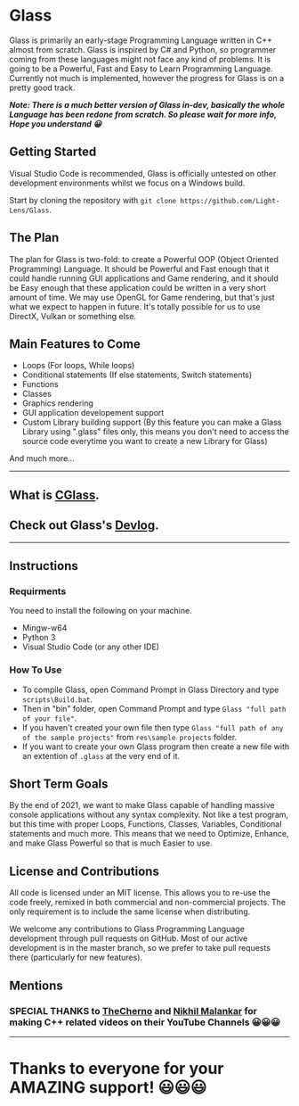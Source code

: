 # Glass
Glass is primarily an early-stage Programming Language written in C++ almost from scratch. Glass is inspired by C# and Python, so programmer coming from these languages might not face any kind of problems. It is going to be a Powerful, Fast and Easy to Learn Programming Language. Currently not much is implemented, however the progress for Glass is on a pretty good track.

***Note: There is a much better version of Glass in-dev, basically the whole Language has been redone from scratch. So please wait for more info, Hope you understand 😀***

## Getting Started
Visual Studio Code is recommended, Glass is officially untested on other development environments whilst we focus on a Windows build.

Start by cloning the repository with `git clone https://github.com/Light-Lens/Glass`.

## The Plan
The plan for Glass is two-fold: to create a Powerful OOP (Object Oriented Programming) Language. It should be Powerful and Fast enough that it could handle running GUI applications and Game rendering, and it should be Easy enough that these application could be written in a very short amount of time. We may use OpenGL for Game rendering, but that's just what we expect to happen in future. It's totally possible for us to use DirectX, Vulkan or something else.

## Main Features to Come
- Loops (For loops, While loops)
- Conditional statements (If else statements, Switch statements)
- Functions
- Classes
- Graphics rendering
- GUI application developement support
- Custom Library building support (By this feature you can make a Glass Library using ".glass" files only, this means you don't need to access the source code everytime you want to create a new Library for Glass)

And much more...

<hr>

## What is [CGlass](https://github.com/Light-Lens/Glass/blob/master/IDE/CGlass/CGlass.md#cglass).
## Check out Glass's [Devlog](https://trello.com/b/xZ02JY5g/glass).

<hr>

## Instructions
### Requirments
You need to install the following on your machine.<br />
- Mingw-w64
- Python 3
- Visual Studio Code (or any other IDE)

### How To Use
- To compile Glass, open Command Prompt in Glass Directory and type `scripts\Build.bat`.
- Then in "bin" folder, open Command Prompt and type `Glass "full path of your file"`.
- If you haven't created your own file then type `Glass "full path of any of the sample projects"` from `res\sample projects` folder.
- If you want to create your own Glass program then create a new file with an extention of `.glass` at the very end of it.

## Short Term Goals
By the end of 2021, we want to make Glass capable of handling massive console applications without any syntax complexity. Not like a test program, but this time with proper Loops, Functions, Classes, Variables, Conditional statements and much more. This means that we need to Optimize, Enhance, and make Glass Powerful so that is much Easier to use.

## License and Contributions
All code is licensed under an MIT license. This allows you to re-use the code freely, remixed in both commercial and non-commercial projects. The only requirement is to include the same license when distributing.

We welcome any contributions to Glass Programming Language development through pull requests on GitHub. Most of our active development is in the master branch, so we prefer to take pull requests there (particularly for new features).

## Mentions
### SPECIAL THANKS to [TheCherno](https://www.youtube.com/c/TheChernoProject) and [Nikhil Malankar](https://www.youtube.com/channel/UC7rPccatXfcuLxiUPzm9AyQ) for making C++ related videos on their YouTube Channels 😀😀😀

<hr>

<h1>Thanks to everyone for your AMAZING support! 😃😃😃</h1>
